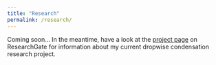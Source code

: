 ```yaml
---
title: "Research"
permalink: /research/
---
```

Coming soon... In the meantime, have a look at the [project page](https://www.researchgate.net/project/Dropwise-condensation-of-low-surface-tension-fluids) on ResearchGate for information about my current dropwise condensation research project.